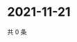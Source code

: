 # 2021-11-21

共 0 条

<!-- BEGIN WEIBO -->
<!-- 最后更新时间 Sun Nov 21 2021 13:07:33 GMT+0800 (China Standard Time) -->

<!-- END WEIBO -->
